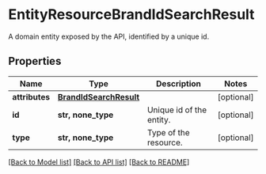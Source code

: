 # EntityResourceBrandIdSearchResult

A domain entity exposed by the API, identified by a unique id.

## Properties
Name | Type | Description | Notes
------------ | ------------- | ------------- | -------------
**attributes** | [**BrandIdSearchResult**](BrandIdSearchResult.md) |  | [optional] 
**id** | **str, none_type** | Unique id of the entity. | [optional] 
**type** | **str, none_type** | Type of the resource. | [optional] 

[[Back to Model list]](../README.md#documentation-for-models) [[Back to API list]](../README.md#documentation-for-api-endpoints) [[Back to README]](../README.md)


